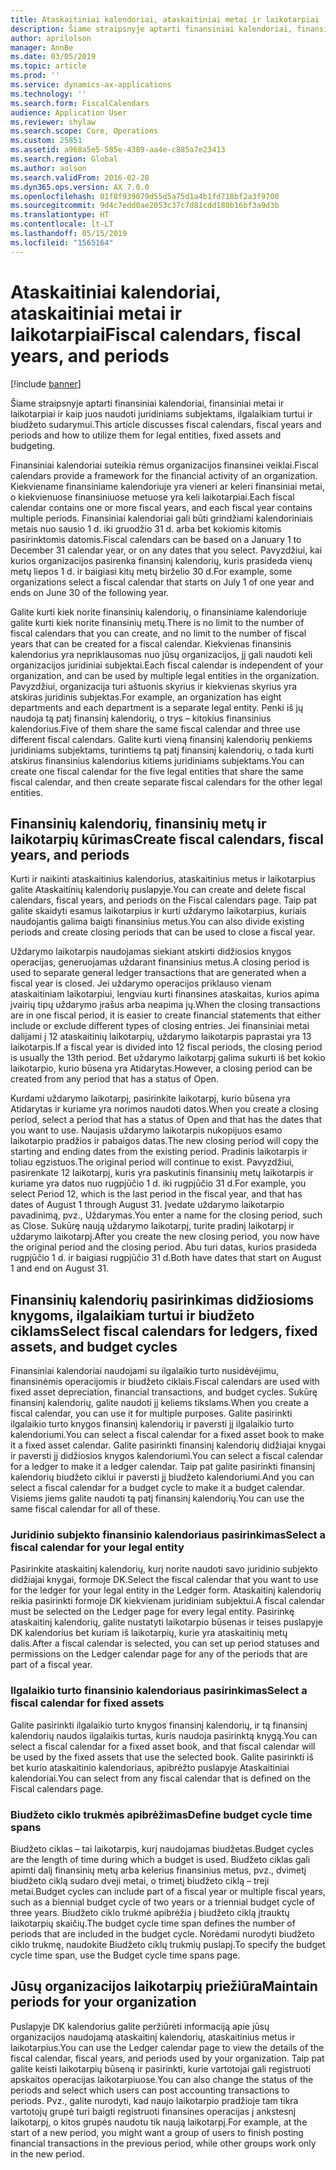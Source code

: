 ```yaml
---
title: Ataskaitiniai kalendoriai, ataskaitiniai metai ir laikotarpiai
description: Šiame straipsnyje aptarti finansiniai kalendoriai, finansiniai metai ir laikotarpiai ir kaip juos naudoti juridiniams subjektams, ilgalaikiam turtui ir biudžeto sudarymui.
author: aprilolson
manager: AnnBe
ms.date: 03/05/2019
ms.topic: article
ms.prod: ''
ms.service: dynamics-ax-applications
ms.technology: ''
ms.search.form: FiscalCalendars
audience: Application User
ms.reviewer: shylaw
ms.search.scope: Core, Operations
ms.custom: 25851
ms.assetid: a968a5e5-585e-4389-aa4e-c885a7e23413
ms.search.region: Global
ms.author: aolson
ms.search.validFrom: 2016-02-28
ms.dyn365.ops.version: AX 7.0.0
ms.openlocfilehash: 01f8f939079d55d5a75d1a4b1fd718bf2a3f9700
ms.sourcegitcommit: 9d4c7edd0ae2053c37c7d81cdd180b16bf3a9d3b
ms.translationtype: HT
ms.contentlocale: lt-LT
ms.lasthandoff: 05/15/2019
ms.locfileid: "1565164"
---
```

# <a name="fiscal-calendars-fiscal-years-and-periods"></a><span data-ttu-id="a0a68-103">Ataskaitiniai kalendoriai, ataskaitiniai metai ir laikotarpiai</span><span class="sxs-lookup"><span data-stu-id="a0a68-103">Fiscal calendars, fiscal years, and periods</span></span>

[!include [banner](../includes/banner.md)]

<span data-ttu-id="a0a68-104">Šiame straipsnyje aptarti finansiniai kalendoriai, finansiniai metai ir laikotarpiai ir kaip juos naudoti juridiniams subjektams, ilgalaikiam turtui ir biudžeto sudarymui.</span><span class="sxs-lookup"><span data-stu-id="a0a68-104">This article discusses fiscal calendars, fiscal years and periods and how to utilize them for legal entities, fixed assets and budgeting.</span></span>

<span data-ttu-id="a0a68-105">Finansiniai kalendoriai suteikia rėmus organizacijos finansinei veiklai.</span><span class="sxs-lookup"><span data-stu-id="a0a68-105">Fiscal calendars provide a framework for the financial activity of an organization.</span></span> <span data-ttu-id="a0a68-106">Kiekviename finansiniame kalendoriuje yra vieneri ar keleri finansiniai metai, o kiekvienuose finansiniuose metuose yra keli laikotarpiai.</span><span class="sxs-lookup"><span data-stu-id="a0a68-106">Each fiscal calendar contains one or more fiscal years, and each fiscal year contains multiple periods.</span></span> <span data-ttu-id="a0a68-107">Finansiniai kalendoriai gali būti grindžiami kalendoriniais metais nuo sausio 1 d. iki gruodžio 31 d. arba bet kokiomis kitomis pasirinktomis datomis.</span><span class="sxs-lookup"><span data-stu-id="a0a68-107">Fiscal calendars can be based on a January 1 to December 31 calendar year, or on any dates that you select.</span></span> <span data-ttu-id="a0a68-108">Pavyzdžiui, kai kurios organizacijos pasirenka finansinį kalendorių, kuris prasideda vienų metų liepos 1 d. ir baigiasi kitų metų birželio 30 d.</span><span class="sxs-lookup"><span data-stu-id="a0a68-108">For example, some organizations select a fiscal calendar that starts on July 1 of one year and ends on June 30 of the following year.</span></span> 

<span data-ttu-id="a0a68-109">Galite kurti kiek norite finansinių kalendorių, o finansiniame kalendoriuje galite kurti kiek norite finansinių metų.</span><span class="sxs-lookup"><span data-stu-id="a0a68-109">There is no limit to the number of fiscal calendars that you can create, and no limit to the number of fiscal years that can be created for a fiscal calendar.</span></span> <span data-ttu-id="a0a68-110">Kiekvienas finansinis kalendorius yra nepriklausomas nuo jūsų organizacijos, jį gali naudoti keli organizacijos juridiniai subjektai.</span><span class="sxs-lookup"><span data-stu-id="a0a68-110">Each fiscal calendar is independent of your organization, and can be used by multiple legal entities in the organization.</span></span> <span data-ttu-id="a0a68-111">Pavyzdžiui, organizacija turi aštuonis skyrius ir kiekvienas skyrius yra atskiras juridinis subjektas.</span><span class="sxs-lookup"><span data-stu-id="a0a68-111">For example, an organization has eight departments and each department is a separate legal entity.</span></span> <span data-ttu-id="a0a68-112">Penki iš jų naudoja tą patį finansinį kalendorių, o trys – kitokius finansinius kalendorius.</span><span class="sxs-lookup"><span data-stu-id="a0a68-112">Five of them share the same fiscal calendar and three use different fiscal calendars.</span></span> <span data-ttu-id="a0a68-113">Galite kurti vieną finansinį kalendorių penkiems juridiniams subjektams, turintiems tą patį finansinį kalendorių, o tada kurti atskirus finansinius kalendorius kitiems juridiniams subjektams.</span><span class="sxs-lookup"><span data-stu-id="a0a68-113">You can create one fiscal calendar for the five legal entities that share the same fiscal calendar, and then create separate fiscal calendars for the other legal entities.</span></span>

## <a name="create-fiscal-calendars-fiscal-years-and-periods"></a><span data-ttu-id="a0a68-114">Finansinių kalendorių, finansinių metų ir laikotarpių kūrimas</span><span class="sxs-lookup"><span data-stu-id="a0a68-114">Create fiscal calendars, fiscal years, and periods</span></span>
<span data-ttu-id="a0a68-115">Kurti ir naikinti ataskaitinius kalendorius, ataskaitinius metus ir laikotarpius galite Ataskaitinių kalendorių puslapyje.</span><span class="sxs-lookup"><span data-stu-id="a0a68-115">You can create and delete fiscal calendars, fiscal years, and periods on the Fiscal calendars page.</span></span> <span data-ttu-id="a0a68-116">Taip pat galite skaidyti esamus laikotarpius ir kurti uždarymo laikotarpius, kuriais naudojantis galima baigti finansinius metus.</span><span class="sxs-lookup"><span data-stu-id="a0a68-116">You can also divide existing periods and create closing periods that can be used to close a fiscal year.</span></span> 

<span data-ttu-id="a0a68-117">Uždarymo laikotarpis naudojamas siekiant atskirti didžiosios knygos operacijas, generuojamas uždarant finansinius metus.</span><span class="sxs-lookup"><span data-stu-id="a0a68-117">A closing period is used to separate general ledger transactions that are generated when a fiscal year is closed.</span></span> <span data-ttu-id="a0a68-118">Jei uždarymo operacijos priklauso vienam ataskaitiniam laikotarpiui, lengviau kurti finansines ataskaitas, kurios apima įvairių tipų uždarymo įrašus arba neapima jų.</span><span class="sxs-lookup"><span data-stu-id="a0a68-118">When the closing transactions are in one fiscal period, it is easier to create financial statements that either include or exclude different types of closing entries.</span></span> <span data-ttu-id="a0a68-119">Jei finansiniai metai dalijami į 12 ataskaitinių laikotarpių, uždarymo laikotarpis paprastai yra 13 laikotarpis.</span><span class="sxs-lookup"><span data-stu-id="a0a68-119">If a fiscal year is divided into 12 fiscal periods, the closing period is usually the 13th period.</span></span> <span data-ttu-id="a0a68-120">Bet uždarymo laikotarpį galima sukurti iš bet kokio laikotarpio, kurio būsena yra Atidarytas.</span><span class="sxs-lookup"><span data-stu-id="a0a68-120">However, a closing period can be created from any period that has a status of Open.</span></span> 

<span data-ttu-id="a0a68-121">Kurdami uždarymo laikotarpį, pasirinkite laikotarpį, kurio būsena yra Atidarytas ir kuriame yra norimos naudoti datos.</span><span class="sxs-lookup"><span data-stu-id="a0a68-121">When you create a closing period, select a period that has a status of Open and that has the dates that you want to use.</span></span> <span data-ttu-id="a0a68-122">Naujasis uždarymo laikotarpis nukopijuos esamo laikotarpio pradžios ir pabaigos datas.</span><span class="sxs-lookup"><span data-stu-id="a0a68-122">The new closing period will copy the starting and ending dates from the existing period.</span></span> <span data-ttu-id="a0a68-123">Pradinis laikotarpis ir toliau egzistuos.</span><span class="sxs-lookup"><span data-stu-id="a0a68-123">The original period will continue to exist.</span></span> <span data-ttu-id="a0a68-124">Pavyzdžiui, pasirenkate 12 laikotarpį, kuris yra paskutinis finansinių metų laikotarpis ir kuriame yra datos nuo rugpjūčio 1 d. iki rugpjūčio 31 d.</span><span class="sxs-lookup"><span data-stu-id="a0a68-124">For example, you select Period 12, which is the last period in the fiscal year, and that has dates of August 1 through August 31.</span></span> <span data-ttu-id="a0a68-125">Įvedate uždarymo laikotarpio pavadinimą, pvz., Uždarymas.</span><span class="sxs-lookup"><span data-stu-id="a0a68-125">You enter a name for the closing period, such as Close.</span></span> <span data-ttu-id="a0a68-126">Sukūrę naują uždarymo laikotarpį, turite pradinį laikotarpį ir uždarymo laikotarpį.</span><span class="sxs-lookup"><span data-stu-id="a0a68-126">After you create the new closing period, you now have the original period and the closing period.</span></span> <span data-ttu-id="a0a68-127">Abu turi datas, kurios prasideda rugpjūčio 1 d. ir baigiasi rugpjūčio 31 d.</span><span class="sxs-lookup"><span data-stu-id="a0a68-127">Both have dates that start on August 1 and end on August 31.</span></span>

## <a name="select-fiscal-calendars-for-ledgers-fixed-assets-and-budget-cycles"></a><span data-ttu-id="a0a68-128">Finansinių kalendorių pasirinkimas didžiosioms knygoms, ilgalaikiam turtui ir biudžeto ciklams</span><span class="sxs-lookup"><span data-stu-id="a0a68-128">Select fiscal calendars for ledgers, fixed assets, and budget cycles</span></span>
<span data-ttu-id="a0a68-129">Finansiniai kalendoriai naudojami su ilgalaikio turto nusidėvėjimu, finansinėmis operacijomis ir biudžeto ciklais.</span><span class="sxs-lookup"><span data-stu-id="a0a68-129">Fiscal calendars are used with fixed asset depreciation, financial transactions, and budget cycles.</span></span> <span data-ttu-id="a0a68-130">Sukūrę finansinį kalendorių, galite naudoti jį keliems tikslams.</span><span class="sxs-lookup"><span data-stu-id="a0a68-130">When you create a fiscal calendar, you can use it for multiple purposes.</span></span> <span data-ttu-id="a0a68-131">Galite pasirinkti ilgalaikio turto knygos finansinį kalendorių ir paversti jį ilgalaikio turto kalendoriumi.</span><span class="sxs-lookup"><span data-stu-id="a0a68-131">You can select a fiscal calendar for a fixed asset book to make it a fixed asset calendar.</span></span> <span data-ttu-id="a0a68-132">Galite pasirinkti finansinį kalendorių didžiajai knygai ir paversti jį didžiosios knygos kalendoriumi.</span><span class="sxs-lookup"><span data-stu-id="a0a68-132">You can select a fiscal calendar for a ledger to make it a ledger calendar.</span></span> <span data-ttu-id="a0a68-133">Taip pat galite pasirinkti finansinį kalendorių biudžeto ciklui ir paversti jį biudžeto kalendoriumi.</span><span class="sxs-lookup"><span data-stu-id="a0a68-133">And you can select a fiscal calendar for a budget cycle to make it a budget calendar.</span></span> <span data-ttu-id="a0a68-134">Visiems jiems galite naudoti tą patį finansinį kalendorių.</span><span class="sxs-lookup"><span data-stu-id="a0a68-134">You can use the same fiscal calendar for all of these.</span></span>

### <a name="select-a-fiscal-calendar-for-your-legal-entity"></a><span data-ttu-id="a0a68-135">Juridinio subjekto finansinio kalendoriaus pasirinkimas</span><span class="sxs-lookup"><span data-stu-id="a0a68-135">Select a fiscal calendar for your legal entity</span></span>

<span data-ttu-id="a0a68-136">Pasirinkite ataskaitinį kalendorių, kurį norite naudoti savo juridinio subjekto didžiajai knygai, formoje DK.</span><span class="sxs-lookup"><span data-stu-id="a0a68-136">Select the fiscal calendar that you want to use for the ledger for your legal entity in the Ledger form.</span></span> <span data-ttu-id="a0a68-137">Ataskaitinį kalendorių reikia pasirinkti formoje DK kiekvienam juridiniam subjektui.</span><span class="sxs-lookup"><span data-stu-id="a0a68-137">A fiscal calendar must be selected on the Ledger page for every legal entity.</span></span> <span data-ttu-id="a0a68-138">Pasirinkę ataskaitinį kalendorių, galite nustatyti laikotarpio būsenas ir teises puslapyje DK kalendorius bet kuriam iš laikotarpių, kurie yra ataskaitinių metų dalis.</span><span class="sxs-lookup"><span data-stu-id="a0a68-138">After a fiscal calendar is selected, you can set up period statuses and permissions on the Ledger calendar page for any of the periods that are part of a fiscal year.</span></span>

### <a name="select-a-fiscal-calendar-for-fixed-assets"></a><span data-ttu-id="a0a68-139">Ilgalaikio turto finansinio kalendoriaus pasirinkimas</span><span class="sxs-lookup"><span data-stu-id="a0a68-139">Select a fiscal calendar for fixed assets</span></span>

<span data-ttu-id="a0a68-140">Galite pasirinkti ilgalaikio turto knygos finansinį kalendorių, ir tą finansinį kalendorių naudos ilgalaikis turtas, kuris naudoja pasirinktą knygą.</span><span class="sxs-lookup"><span data-stu-id="a0a68-140">You can select a fiscal calendar for a fixed asset book, and that fiscal calendar will be used by the fixed assets that use the selected book.</span></span> <span data-ttu-id="a0a68-141">Galite pasirinkti iš bet kurio ataskaitinio kalendoriaus, apibrėžto puslapyje Ataskaitiniai kalendoriai.</span><span class="sxs-lookup"><span data-stu-id="a0a68-141">You can select from any fiscal calendar that is defined on the Fiscal calendars page.</span></span>

### <a name="define-budget-cycle-time-spans"></a><span data-ttu-id="a0a68-142">Biudžeto ciklo trukmės apibrėžimas</span><span class="sxs-lookup"><span data-stu-id="a0a68-142">Define budget cycle time spans</span></span>

<span data-ttu-id="a0a68-143">Biudžeto ciklas – tai laikotarpis, kurį naudojamas biudžetas.</span><span class="sxs-lookup"><span data-stu-id="a0a68-143">Budget cycles are the length of time during which a budget is used.</span></span> <span data-ttu-id="a0a68-144">Biudžeto ciklas gali apimti dalį finansinių metų arba kelerius finansinius metus, pvz., dvimetį biudžeto ciklą sudaro dveji metai, o trimetį biudžeto ciklą – treji metai.</span><span class="sxs-lookup"><span data-stu-id="a0a68-144">Budget cycles can include part of a fiscal year or multiple fiscal years, such as a biennial budget cycle of two years or a triennial budget cycle of three years.</span></span> <span data-ttu-id="a0a68-145">Biudžeto ciklo trukmė apibrėžia į biudžeto ciklą įtrauktų laikotarpių skaičių.</span><span class="sxs-lookup"><span data-stu-id="a0a68-145">The budget cycle time span defines the number of periods that are included in the budget cycle.</span></span> <span data-ttu-id="a0a68-146">Norėdami nurodyti biudžeto ciklo trukmę, naudokite Biudžeto ciklų trukmių puslapį.</span><span class="sxs-lookup"><span data-stu-id="a0a68-146">To specify the budget cycle time span, use the Budget cycle time spans page.</span></span>

## <a name="maintain-periods-for-your-organization"></a><span data-ttu-id="a0a68-147">Jūsų organizacijos laikotarpių priežiūra</span><span class="sxs-lookup"><span data-stu-id="a0a68-147">Maintain periods for your organization</span></span>
<span data-ttu-id="a0a68-148">Puslapyje DK kalendorius galite peržiūrėti informaciją apie jūsų organizacijos naudojamą ataskaitinį kalendorių, ataskaitinius metus ir laikotarpius.</span><span class="sxs-lookup"><span data-stu-id="a0a68-148">You can use the Ledger calendar page to view the details of the fiscal calendar, fiscal years, and periods used by your organization.</span></span> <span data-ttu-id="a0a68-149">Taip pat galite keisti laikotarpių būseną ir pasirinkti, kurie vartotojai gali registruoti apskaitos operacijas laikotarpiuose.</span><span class="sxs-lookup"><span data-stu-id="a0a68-149">You can also change the status of the periods and select which users can post accounting transactions to periods.</span></span> <span data-ttu-id="a0a68-150">Pvz., galite nurodyti, kad naujo laikotarpio pradžioje tam tikra vartotojų grupė turi baigti registruoti finansines operacijas į ankstesnį laikotarpį, o kitos grupės naudotu tik naują laikotarpį.</span><span class="sxs-lookup"><span data-stu-id="a0a68-150">For example, at the start of a new period, you might want a group of users to finish posting financial transactions in the previous period, while other groups work only in the new period.</span></span>






